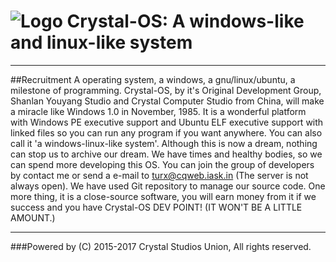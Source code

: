 ![Logo](https://crystalstu.github.io/Crystal-OS/assets/img/logo-small.png)  Crystal-OS: A windows-like and linux-like system
==========================================
-----------------------------------
> 
##Recruitment
A operating system, a windows, a gnu/linux/ubuntu, a milestone of programming.
Crystal-OS, by it's Original Development Group, Shanlan Youyang Studio and Crystal Computer Studio from China, will make a miracle like Windows 1.0 in November, 1985. It is a wonderful platform with Windows PE executive support and Ubuntu ELF executive support with linked files so you can run any program if you want anywhere. You can also call it 'a windows-linux-like system'.
Although this is now a dream, nothing can stop us to archive our dream. We have times and healthy bodies, so we can spend more developing this OS.
You can join the group of developers by contact me or send a e-mail to turx@cqweb.iask.in (The server is not always open). We have used Git repository to manage our source code.
One more thing, it is a close-source software, you will earn money from it if we success and you have Crystal-OS DEV POINT! (IT WON'T BE A LITTLE AMOUNT.)
> 
> 
-----------------------------------
###Powered by (C) 2015-2017 Crystal Studios Union, All rights reserved.